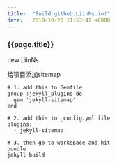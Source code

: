 ```yaml
---
title:  "Build github.LiinNs.io!"
date:   2018-10-20 11:53:42 +0800
---
```

### {{page.title}}  

new LiinNs

给项目添加sitemap
<!-- more -->
~~~ code
# 1. add this to Gemfile
group :jekyll_plugins do
  gem 'jekyll-sitemap'
end

# 2. add this to _config.yml file
plugins:
  - jekyll-sitemap

# 3. then go to workspace and hit
bundle
jekyll build
~~~

